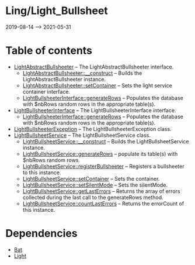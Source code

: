 Ling/Light_Bullsheet
================
2019-08-14 --> 2021-05-31




Table of contents
===========

- [LightAbstractBullsheeter](https://github.com/lingtalfi/Light_Bullsheet/blob/master/doc/api/Ling/Light_Bullsheet/Bullsheeter/LightAbstractBullsheeter.md) &ndash; The LightAbstractBullsheeter interface.
    - [LightAbstractBullsheeter::__construct](https://github.com/lingtalfi/Light_Bullsheet/blob/master/doc/api/Ling/Light_Bullsheet/Bullsheeter/LightAbstractBullsheeter/__construct.md) &ndash; Builds the LightAbstractBullsheeter instance.
    - [LightAbstractBullsheeter::setContainer](https://github.com/lingtalfi/Light_Bullsheet/blob/master/doc/api/Ling/Light_Bullsheet/Bullsheeter/LightAbstractBullsheeter/setContainer.md) &ndash; Sets the light service container interface.
    - [LightBullsheeterInterface::generateRows](https://github.com/lingtalfi/Light_Bullsheet/blob/master/doc/api/Ling/Light_Bullsheet/Bullsheeter/LightBullsheeterInterface/generateRows.md) &ndash; Populates the database with $nbRows random rows in the appropriate table(s).
- [LightBullsheeterInterface](https://github.com/lingtalfi/Light_Bullsheet/blob/master/doc/api/Ling/Light_Bullsheet/Bullsheeter/LightBullsheeterInterface.md) &ndash; The LightBullsheeterInterface interface.
    - [LightBullsheeterInterface::generateRows](https://github.com/lingtalfi/Light_Bullsheet/blob/master/doc/api/Ling/Light_Bullsheet/Bullsheeter/LightBullsheeterInterface/generateRows.md) &ndash; Populates the database with $nbRows random rows in the appropriate table(s).
- [LightBullsheeterException](https://github.com/lingtalfi/Light_Bullsheet/blob/master/doc/api/Ling/Light_Bullsheet/Exception/LightBullsheeterException.md) &ndash; The LightBullsheeterException class.
- [LightBullsheetService](https://github.com/lingtalfi/Light_Bullsheet/blob/master/doc/api/Ling/Light_Bullsheet/Service/LightBullsheetService.md) &ndash; The LightBullsheetService class.
    - [LightBullsheetService::__construct](https://github.com/lingtalfi/Light_Bullsheet/blob/master/doc/api/Ling/Light_Bullsheet/Service/LightBullsheetService/__construct.md) &ndash; Builds the LightBullsheetService instance.
    - [LightBullsheetService::generateRows](https://github.com/lingtalfi/Light_Bullsheet/blob/master/doc/api/Ling/Light_Bullsheet/Service/LightBullsheetService/generateRows.md) &ndash; populate its table(s) with $nbRows random rows.
    - [LightBullsheetService::registerBullsheeter](https://github.com/lingtalfi/Light_Bullsheet/blob/master/doc/api/Ling/Light_Bullsheet/Service/LightBullsheetService/registerBullsheeter.md) &ndash; Registers a bullsheeter to this instance.
    - [LightBullsheetService::setContainer](https://github.com/lingtalfi/Light_Bullsheet/blob/master/doc/api/Ling/Light_Bullsheet/Service/LightBullsheetService/setContainer.md) &ndash; Sets the container.
    - [LightBullsheetService::setSilentMode](https://github.com/lingtalfi/Light_Bullsheet/blob/master/doc/api/Ling/Light_Bullsheet/Service/LightBullsheetService/setSilentMode.md) &ndash; Sets the silentMode.
    - [LightBullsheetService::getLastErrors](https://github.com/lingtalfi/Light_Bullsheet/blob/master/doc/api/Ling/Light_Bullsheet/Service/LightBullsheetService/getLastErrors.md) &ndash; Returns the array of errors collected during the last call to the generateRows method.
    - [LightBullsheetService::countLastErrors](https://github.com/lingtalfi/Light_Bullsheet/blob/master/doc/api/Ling/Light_Bullsheet/Service/LightBullsheetService/countLastErrors.md) &ndash; Returns the errorCount of this instance.


Dependencies
============
- [Bat](https://github.com/lingtalfi/Bat)
- [Light](https://github.com/lingtalfi/Light)


